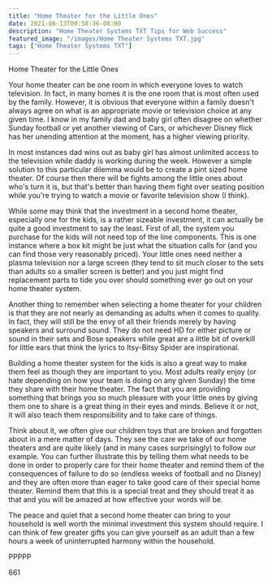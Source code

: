 ```yaml
---
title: "Home Theater for the Little Ones"
date: 2021-06-13T00:58:36-08:00
description: "Home Theater Systems TXT Tips for Web Success"
featured_image: "/images/Home Theater Systems TXT.jpg"
tags: ["Home Theater Systems TXT"]
---
```


Home Theater for the Little Ones

Your home theater can be one room in which everyone loves to watch television. In fact, in many homes it is the one room that is most often used by the family. However, it is obvious that everyone within a family doesn't always agree on what is an appropriate movie or television choice at any given time. I know in my family dad and baby girl often disagree on whether Sunday football or yet another viewing of Cars, or whichever Disney flick has her unending attention at the moment, has a higher viewing priority. 

In most instances dad wins out as baby girl has almost unlimited access to the television while daddy is working during the week. However a simple solution to this particular dilemma would be to create a pint sized home theater. Of course then there will be fights among the little ones about who's turn it is, but that's better than having them fight over seating position while you're trying to watch a movie or favorite television show (I think).

While some may think that the investment in a second home theater, especially one for the kids, is a rather sizeable investment, it can actually be quite a good investment to say the least. First of all, the system you purchase for the kids will not need top of the line components. This is one instance where a box kit might be just what the situation calls for (and you can find those very reasonably priced). Your little ones need neither a plasma television nor a large screen (they tend to sit much closer to the sets than adults so a smaller screen is better) and you just might find replacement parts to tide you over should something ever go out on your home theater system.

Another thing to remember when selecting a home theater for your children is that they are not nearly as demanding as adults when it comes to quality. In fact, they will still be the envy of all their friends merely by having speakers and surround sound. They do not need HD for either picture or sound in their sets and Bose speakers while great are a little bit of overkill for little ears that think the lyrics to Itsy-Bitsy Spider are inspirational.

Building a home theater system for the kids is also a great way to make them feel as though they are important to you. Most adults really enjoy (or hate depending on how your team is doing on any given Sunday) the time they share with their home theater. The fact that you are providing something that brings you so much pleasure with your little ones by giving them one to share is a great thing in their eyes and minds. Believe it or not, it will also teach them responsibility and to take care of things. 

Think about it, we often give our children toys that are broken and forgotten about in a mere matter of days. They see the care we take of our home theaters and are quite likely (and in many cases surprisingly) to follow our example. You can further illustrate this by telling them what needs to be done in order to properly care for their home theater and remind them of the consequences of failure to do so (endless weeks of football and no Disney) and they are often more than eager to take good care of their special home theater. Remind them that this is a special treat and they should treat it as that and you will be amazed at how effective your words will be. 

The peace and quiet that a second home theater can bring to your household is well worth the minimal investment this system should require. I can think of few greater gifts you can give yourself as an adult than a few hours a week of uninterrupted harmony within the household. 

PPPPP

661


